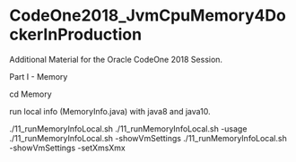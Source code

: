 # CodeOne2018_JvmCpuMemory4DockerInProduction
Additional Material for the Oracle CodeOne 2018 Session.


Part I - Memory

cd Memory

run local info (MemoryInfo.java) with java8 and java10.

./11_runMemoryInfoLocal.sh
./11_runMemoryInfoLocal.sh -usage
./11_runMemoryInfoLocal.sh -showVmSettings
./11_runMemoryInfoLocal.sh -showVmSettings -setXmsXmx

